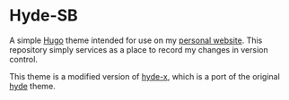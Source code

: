 Hyde-SB
======

A simple [Hugo](https://gohugo.io/) theme intended for use on my [personal website](http://www.stephanbaker.com).  This repository simply services as a place to record my changes in version control.

This theme is a modified version of [hyde-x](https://github.com/zyro/hyde-x/), which is a port of the original [hyde](https://github.com/poole/hyde) theme.